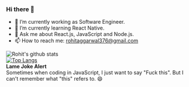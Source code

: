 ### Hi there 👋

<!--
**iamrohitagg/iamrohitagg** is a ✨ _special_ ✨ repository because its `README.md` (this file) appears on your GitHub profile.
-->

- 🔭 I’m currently working as Software Engineer.
- 🌱 I’m currently learning React Native.
- 💬 Ask me about React.js, JavaScript and Node.js.
- 📫 How to reach me: rohitaggarwal376@gmail.com

![Rohit's github stats](https://github-readme-stats.vercel.app/api?username=iamrohitagg&count_private=true&theme=dark&hide=prs,stars,issues&show_icons=true])
<br>
[![Top Langs](https://github-readme-stats.vercel.app/api/top-langs/?username=iamrohitagg&hide=jupyter%20notebook,Java,CSS,Ruby,Starlark)](https://github.com/iamrohitagg/github-readme-stats)
<br>
<strong>Lame Joke Alert</strong>
<br>
Sometimes when coding in JavaScript, I just want to say "Fuck this". But I can't remember what "this" refers to. 😄
